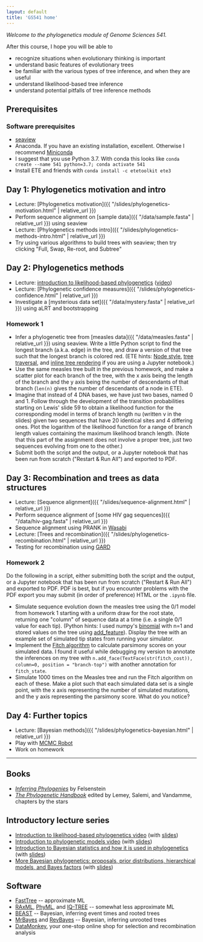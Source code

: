 ```yaml
---
layout: default
title: 'GS541 home'
---
```


<!--
https://docs.google.com/document/d/1bDTYk5WPVvvuVzD3DEVma-03TxJL5bjbYpwMvIwHRNE/edit
-->

_Welcome to the phylogenetics module of Genome Sciences 541._

After this course, I hope you will be able to

* recognize situations when evolutionary thinking is important
* understand basic features of evolutionary trees
* be familiar with the various types of tree inference, and when they are useful
* understand likelihood-based tree inference
* understand potential pitfalls of tree inference methods


## Prerequisites

### Software prerequisites

* [seaview](http://doua.prabi.fr/software/seaview)
* Anaconda. If you have an existing installation, excellent. Otherwise I recommend [Miniconda](https://docs.conda.io/en/latest/miniconda.html)
* I suggest that you use Python 3.7. With conda this looks like `conda create --name 541 python=3.7; conda activate 541`
* Install ETE and friends with `conda install -c etetoolkit ete3`


## Day 1: Phylogenetics motivation and intro

* Lecture: [Phylogenetics motivation]({{ "/slides/phylogenetics-motivation.html" | relative_url }})
* Perform sequence alignment on [sample data]({{ "/data/sample.fasta" | relative_url }}) using seaview
* Lecture: [Phylogenetics methods intro]({{ "/slides/phylogenetics-methods-intro.html" | relative_url }})
* Try using various algorithms to build trees with seaview; then try clicking "Full, Swap, Re-root, and Subtree"


## Day 2: Phylogenetics methods

* Lecture: [introduction to likelihood-based phylogenetics](https://github.com/phyloseminar/phyloseminar.org/blob/master/material/76lewis/phyloseminar-lewis-part1.pdf) ([video](https://www.youtube.com/watch?v=1r4z0YJq580))
* Lecture: [Phylogenetic confidence measures]({{ "/slides/phylogenetics-confidence.html" | relative_url }})
* Investigate a [mysterious data set]({{ "/data/mystery.fasta" | relative_url }}) using aLRT and bootstrapping

### Homework 1

* Infer a phylogenetic tree from [measles data]({{ "/data/measles.fasta" | relative_url }}) using seaview. Write a little Python script to find the longest branch (a.k.a. edge) in the tree, and draw a version of that tree such that the longest branch is colored red. (ETE hints: [Node style](http://etetoolkit.org/docs/latest/tutorial/tutorial_drawing.html#node-style), [tree traversal](http://etetoolkit.org/docs/latest/tutorial/tutorial_trees.html#traversing-browsing-trees), and [inline tree rendering](http://etetoolkit.org/ipython_notebook/) if you are using a Jupyter notebook.)
* Use the same measles tree built in the previous homework, and make a scatter plot for each branch of the tree, with the x axis being the length of the branch and the y axis being the number of descendants of that branch (`len(n)` gives the number of descendants of a node in ETE).
* Imagine that instead of 4 DNA bases, we have just two bases, named 0 and 1. Follow through the development of the transition probabilities starting on Lewis' slide 59 to obtain a likelihood function for the corresponding model in terms of branch length nu (written ν in the slides) given two sequences that have 20 identical sites and 4 differing ones. Plot the logarithm of the likelihood function for a range of branch length values containing the maximum likelihood branch length. (Note that this part of the assignment does not involve a proper tree, just two sequences evolving from one to the other.)
* Submit both the script and the output, or a Jupyter notebook that has been run from scratch ("Restart & Run All") and exported to PDF.


## Day 3: Recombination and trees as data structures

* Lecture: [Sequence alignment]({{ "/slides/sequence-alignment.html" | relative_url }})
* Perform sequence alignment of [some HIV gag sequences]({{ "/data/hiv-gag.fasta" | relative_url }})
* Sequence alignment using PRANK in [Wasabi](http://wasabiapp.org)
* Lecture: [Trees and recombination]({{ "/slides/phylogenetics-recombination.html" | relative_url }})
* Testing for recombination using [GARD](http://datamonkey.org/gard)

### Homework 2

Do the following in a script, either submitting both the script and the output, or a Jupyter notebook that has been run from scratch ("Restart & Run All") and exported to PDF. PDF is best, but if you encounter problems with the PDF export you may submit (in order of preference) HTML or the `.ipynb` file.

* Simulate sequence evolution down the measles tree using the 0/1 model from homework 1 starting with a uniform draw for the root state, returning one "column" of sequence data at a time (i.e. a single 0/1 value for each tip). (Python hints: I used numpy's [binomial](https://docs.scipy.org/doc/numpy/reference/generated/numpy.random.binomial.html) with n=1 and stored values on the tree using [add_feature](http://etetoolkit.org/docs/latest/tutorial/tutorial_trees.html#node-annotation)). Display the tree with an example set of simulated tip states from running your simulator.
* Implement the [Fitch algorithm](http://www.cs.ubc.ca/labs/beta/Courses/CPSC536A-01/Class10/class10-notes.html) to calculate parsimony scores on your simulated data. I found it useful while debugging my version to annotate the inferences on my tree with `n.add_face(TextFace(str(fitch_cost)), column=0, position = "branch-top")` with another annotation for `fitch_state`.
* Simulate 1000 times on the Measles tree and run the Fitch algorithm on each of these. Make a plot such that each simulated data set is a single point, with the x axis representing the number of simulated mutations, and the y axis representing the parsimony score. What do you notice?


## Day 4: Further topics

* Lecture: [Bayesian methods]({{ "/slides/phylogenetics-bayesian.html" | relative_url }})
* Play with [MCMC Robot](https://phylogeny.uconn.edu/mcmc-robot/)
* Work on homework


<hr>


## Books
* [*Inferring Phylogenies*](http://www.sinauer.com/detail.php?id=1775) by Felsenstein
* [*The Phylogenetic Handbook*](http://www.cambridge.org/gb/knowledge/isbn/item2327447/?site_locale=en_GB) edited by Lemey, Salemi, and Vandamme, chapters by the stars


## Introductory lecture series
* [Introduction to likelihood-based phylogenetics video](https://www.youtube.com/watch?v=1r4z0YJq580) (with [slides](https://github.com/phyloseminar/phyloseminar.org/blob/master/material/76lewis/phyloseminar-lewis-part1.pdf))
* [Introduction to phylogenetic models video](https://www.youtube.com/watch?v=UsLeY0wZr4Y) (with [slides](https://github.com/phyloseminar/phyloseminar.org/blob/master/material/77lewis/phyloseminar-lewis-part2.pdf))
* [Introduction to Bayesian statistics and how it is used in phylogenetics](https://www.youtube.com/watch?v=4PWlnNsfz90) (with [slides](https://github.com/phyloseminar/phyloseminar.org/blob/master/material/78lewis/phyloseminar-lewis-part3a.pdf))
* [More Bayesian phylogenetics: proposals, prior distributions, hierarchical models, and Bayes factors](https://www.youtube.com/watch?v=TLtOS--YwkU) (with [slides](https://github.com/phyloseminar/phyloseminar.org/blob/master/material/78lewis/phyloseminar-lewis-part3b.pdf))


## Software

* [FastTree](http://www.microbesonline.org/fasttree/) -- approximate ML
* [RAxML](http://wwwkramer.in.tum.de/exelixis/software.html), [PhyML](http://www.atgc-montpellier.fr/phyml/), and [IQ-TREE](http://www.iqtree.org/) -- somewhat less approximate ML
* [BEAST](http://beast.bio.ed.ac.uk/) -- Bayesian, inferring event times and rooted trees
* [MrBayes](http://mrbayes.csit.fsu.edu/) and [RevBayes](http://revbayes.github.io/) -- Bayesian, inferring unrooted trees
* [DataMonkey](http://datamonkey.org), your one-stop online shop for selection and recombination analysis
